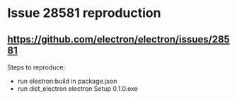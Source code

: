 # Issue 28581 reproduction

## https://github.com/electron/electron/issues/28581

Steps to reproduce:
* run electron:build in package.json
* run dist_electron electron Setup 0.1.0.exe
